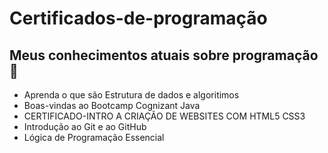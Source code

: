 # Certificados-de-programação
## Meus conhecimentos atuais sobre programação 🏢


- Aprenda o que são Estrutura de dados e algoritimos
- Boas-vindas ao Bootcamp Cognizant Java
- CERTIFICADO-INTRO A CRIAÇÃO DE WEBSITES COM HTML5 CSS3
- Introdução ao Git e ao GitHub
- Lógica de Programação Essencial
